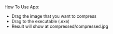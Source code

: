 How To Use App:
- Drag the image that you want to compress
- Drag to the executable (.exe)
- Result will show at compressed/compressed.jpg
